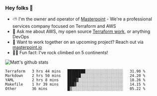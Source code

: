 

### Hey folks 👋

- ⛅️ I'm the owner and operator of [Masterpoint](https://masterpoint.io) - We're a professional services company focused on Terraform and AWS
- 💬 Ask me about AWS, my open source [Terraform work](https://github.com/masterpointio?q=terraform&type=&language=hcl), or anything DevOps
- 🔨 Want to work together on an upcoming project? Reach out via [masterpoint.io](https://masterpoint.io)
- 🧗‍♂️ Fun fact: I've rock climbed on 5 continents! 


![Matt's github stats](https://github-readme-stats.vercel.app/api?username=Gowiem&count_private=true&theme=cobalt&show_icons=true)

<!--START_SECTION:waka-->
```text
Terraform   3 hrs 44 mins   ████████░░░░░░░░░░░░░░░░░   31.90 % 
Markdown    2 hrs 50 mins   ██████░░░░░░░░░░░░░░░░░░░   24.20 % 
YAML        2 hrs 8 mins    ████▓░░░░░░░░░░░░░░░░░░░░   18.26 % 
Makefile    1 hr 39 mins    ███▓░░░░░░░░░░░░░░░░░░░░░   14.15 % 
Other       36 mins         █▒░░░░░░░░░░░░░░░░░░░░░░░   05.22 % 
```
<!--END_SECTION:waka-->
